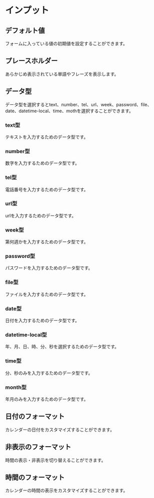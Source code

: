 # インプット

## デフォルト値

フォームに入っている値の初期値を設定することができます。

## プレースホルダー

あらかじめ表示されている単語やフレーズを表示します。

## データ型

データ型を選択するとtext、number、tel、url、week、password、file、date、datetime-local、time、mothを選択することができます。

### text型

テキストを入力するためのデータ型です。

### number型

数字を入力するためのデータ型です。

### tel型

電話番号を入力するためのデータ型です。

### url型

urlを入力するためのデータ型です。

### week型

第何週かを入力するためのデータ型です。

### password型

パスワードを入力するためのデータ型です。

### file型

ファイルを入力するためのデータ型です。

### date型

日付を入力するためのデータ型です。

### datetime-local型

年、月、日、時、分、秒を選択するためのデータ型です。

### time型

分、秒のみを入力するためのデータ型です。

### month型

年月のみを入力するためのデータ型です。

## 日付のフォーマット

カレンダーの日付をカスタマイズすることができます。

## 非表示のフォーマット

時間の表示・非表示を切り替えることができます。

## 時間のフォーマット

カレンダーの時間の表示をカスタマイズすることができます。


